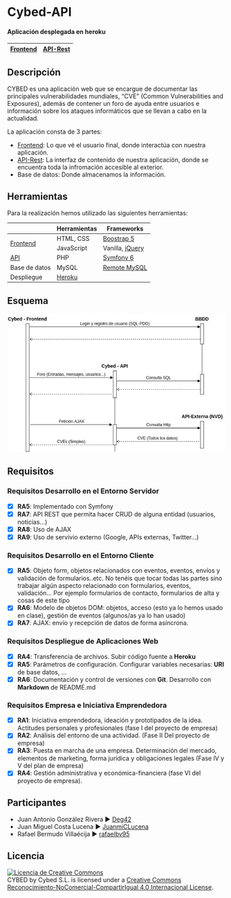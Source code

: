 # Cybed-API

#### Aplicación desplegada en heroku

|  [Frontend](https://cybed-frontend.herokuapp.com/)   |[API-Rest](https://cybed-api.herokuapp.com/)
|--------------|-----------------|



## Descripción

CYBED es una aplicación web que se encargue de documentar las principales vulnerabilidades mundiales, “CVE” (Common Vulnerabilities and Exposures), además de contener un foro de ayuda entre usuarios e información sobre los ataques informáticos que se llevan a cabo en la actualidad.

La aplicación consta de 3 partes:
- [Frontend](https://github.com/Proyecto-Cybed/Cybed-Frontend): Lo que vé el usuario final, donde interactúa con nuestra aplicación.
- [API-Rest](https://github.com/Proyecto-Cybed/Cybed-API): La interfaz de contenido de nuestra aplicación, donde se encuentra toda la infromación accesible al exterior.
- Base de datos: Donde almacenamos la información.


## Herramientas

Para la realización hemos utilizado las siguientes herramientas:

<table>
<thead>
  <tr>
    <th></th>
    <th>Herramientas</th>
    <th>Frameworks</th>
  </tr>
</thead>
<tbody>
  <tr>
  <td rowspan="2"><a href="https://github.com/Proyecto-Cybed/Cybed-Frontend">Frontend</a></td>
    <td>HTML, CSS</td>
    <td><a href="https://getbootstrap.com/">Boostrap 5</a></td>
  </tr>
  <tr>
    <td>JavaScript</td>
    <td>Vanilla, <a href="https://jquery.com/">jQuery</a></td>
  </tr>
  <tr>
  <td><a href="https://github.com/Proyecto-Cybed/Cybed-API">API</a></td>
    <td>PHP</td>
    <td><a href="https://symfony.com/releases/6.0">Symfony 6</a></td>
  </tr>
  <tr>
    <td>Base de datos</td>
    <td>MySQL</td>
    <td><a href="https://remotemysql.com/">Remote MySQL</a></td>
  </tr>
   <tr>
    <td>Despliegue</td>
    <td><a href="https://www.heroku.com/">Heroku</a></td>
    <td></td>
  </tr>
</tbody>
</table>

## Esquema

![Esquema](https://raw.githubusercontent.com/Proyecto-Cybed/Cybed-API/main/snapshots/Diagrama%20APP.png)

## Requisitos

### Requisitos Desarrollo en el Entorno Servidor

- [X] __RA5__: Implementado con Symfony
- [X] __RA7__: API REST que permita hacer CRUD de alguna entidad (usuarios, noticias...)
- [X] __RA8__: Uso de AJAX
- [X] __RA9__: Uso de servivio externo (Google, APIs externas, Twitter...)

### Requisitos Desarrollo en el Entorno Cliente

- [X] __RA5__: Objeto form, objetos relacionados con eventos, eventos, envíos y validación de formularios..etc. No tenéis que tocar todas las partes sino trabajar algún aspecto relacionado con formularios, eventos, validación... Por ejemplo formularios de contacto, formularios de alta y cosas de este tipo 
- [X] __RA6__: Modelo de objetos DOM: objetos, acceso (esto ya lo hemos usado en clase), gestión de eventos (algunos/as ya lo han usado)
- [X] __RA7__: AJAX: envío y recepción de datos de forma asíncrona.

### Requisitos Despliegue de Aplicaciones Web

- [X] __RA4__: Transferencia de archivos. Subir código fuente a __Heroku__
- [X] __RA5__: Parámetros de configuración. Configurar variables necesarias: __URI__ de base datos, ...
- [X] __RA6__: Documentación y control de versiones con __Git__. Desarrollo con __Markdown__ de README.md 

### Requisitos Empresa e Iniciativa Emprendedora

- [X] __RA1__: Iniciativa emprendedora, ideación y  prototipados de la idea. Actitudes personales y profesionales (fase I del proyecto de empresa)
- [X] __RA2__: Análisis del entorno de una actividad. (Fase II Del proyecto de empresa)
- [X] __RA3__: Puesta en marcha de una empresa. Determinación del mercado, elementos de marketing, forma jurídica y obligaciones legales (Fase lV y V del plan de empresa) 
- [X] __RA4__: Gestión administrativa y económica-financiera (fase VI del proyecto de empresa). 

## Participantes
- Juan Antonio González Rivera ► [Deg42](https://github.com/Deg42)
- Juan Miguel Costa Lucena ► [JuanmiCLucena](https://github.com/JuanmiCLucena)
- Rafael Bermudo Villaécija ► [rafaelbv95](https://github.com/rafaelbv95)

## Licencia

<a rel="license" href="http://creativecommons.org/licenses/by-nc-sa/4.0/"><img alt="Licencia de Creative Commons" style="border-width:0" src="https://i.creativecommons.org/l/by-nc-sa/4.0/88x31.png" /></a><br /><span xmlns:dct="http://purl.org/dc/terms/" property="dct:title">CYBED</span> by <span xmlns:cc="http://creativecommons.org/ns#" property="cc:attributionName">Cybed S.L.</span> is licensed under a <a rel="license" href="http://creativecommons.org/licenses/by-nc-sa/4.0/">Creative Commons Reconocimiento-NoComercial-CompartirIgual 4.0 Internacional License</a>.
